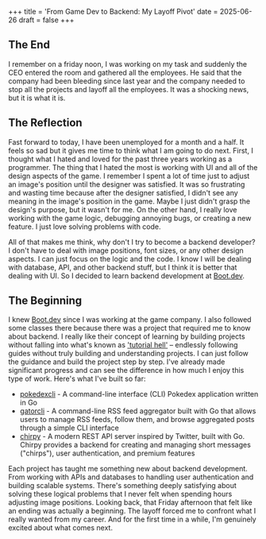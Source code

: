 +++
title = 'From Game Dev to Backend: My Layoff Pivot'
date = 2025-06-26
draft = false
+++
## The End

I remember on a friday noon, I was working on my task and suddenly the CEO entered the room and gathered all the employees. He said that the company had been bleeding since last year and the company needed to stop all the projects and layoff all the employees. It was a shocking news, but it is what it is.

## The Reflection

Fast forward to today, I have been unemployed for a month and a half. It feels so sad but it gives me time to think what I am going to do next. First, I thought what I hated and loved for the past three years working as a programmer. The thing that I hated the most is working with UI and all of the design aspects of the game. I remember I spent a lot of time just to adjust an image's position until the designer was satisfied. It was so frustrating and wasting time because after the designer satisfied, I didn't see any meaning in the image's position in the game. Maybe I just didn't grasp the design's purpose, but it wasn't for me. On the other hand, I really love working with the game logic, debugging annoying bugs, or creating a new feature. I just love solving problems with code.

All of that makes me think, why don't I try to become a backend developer? I don't have to deal with image positions, font sizes, or any other design aspects. I can just focus on the logic and the code. I know I will be dealing with database, API, and other backend stuff, but I think it is better that dealing with UI. So I decided to learn backend development at [Boot.dev](https://www.boot.dev).

## The Beginning

I knew [Boot.dev](https://www.boot.dev) since I was working at the game company. I also followed some classes there because there was a project that required me to know about backend. I really like their concept of learning by building projects without falling into what's known as ['tutorial hell'](https://www.reddit.com/r/learnprogramming/comments/qrlx5m/what_exactly_is_tutorial_hell/) – endlessly following guides without truly building and understanding projects. I can just follow the guidance and build the project step by step. I've already made significant progress and can see the difference in how much I enjoy this type of work. Here's what I've built so far:

- [pokedexcli](https://github.com/babanini95/pokedexcli) - A command-line interface (CLI) Pokedex application written in Go
- [gatorcli](https://github.com/babanini95/gatorcli) - A command-line RSS feed aggregator built with Go that allows users to manage RSS feeds, follow them, and browse aggregated posts through a simple CLI interface
- [chirpy](https://github.com/babanini95/chirpy) - A modern REST API server inspired by Twitter, built with Go. Chirpy provides a backend for creating and managing short messages ("chirps"), user authentication, and premium features

Each project has taught me something new about backend development. From working with APIs and databases to handling user authentication and building scalable systems. There's something deeply satisfying about solving these logical problems that I never felt when spending hours adjusting image positions. Looking back, that Friday afternoon that felt like an ending was actually a beginning. The layoff forced me to confront what I really wanted from my career. And for the first time in a while, I'm genuinely excited about what comes next.

